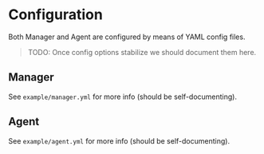 # Configuration

Both Manager and Agent are configured by means of YAML config files.

> TODO: Once config options stabilize we should document them here.

## Manager

See `example/manager.yml` for more info (should be self-documenting).

## Agent

See `example/agent.yml` for more info (should be self-documenting).